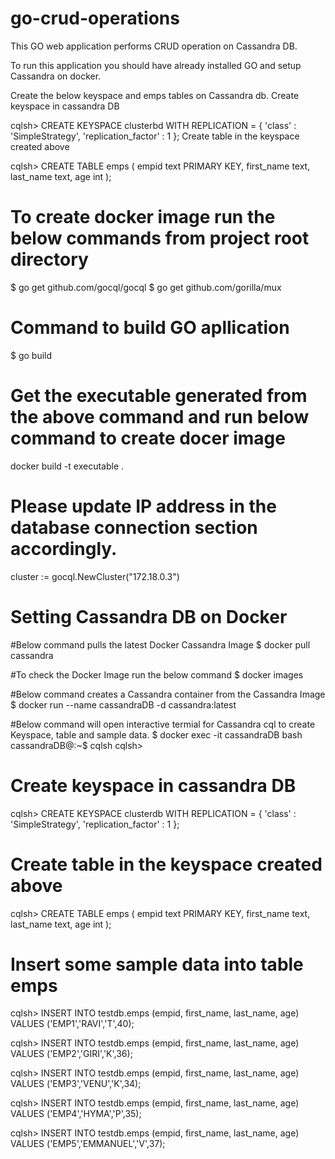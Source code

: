 # go-crud-operations

This GO web application performs CRUD operation on Cassandra DB.

To run this application you should have already installed GO and setup Cassandra on docker.

Create the below keyspace and emps tables on Cassandra db.
Create keyspace in cassandra DB

cqlsh> CREATE KEYSPACE clusterbd WITH REPLICATION = { 'class' : 'SimpleStrategy', 'replication_factor' : 1 };
Create table in the keyspace created above

cqlsh> CREATE TABLE emps ( empid text PRIMARY KEY, first_name text, last_name text, age int );

# To create docker image run the below commands from project root directory
$ go get github.com/gocql/gocql
$ go get github.com/gorilla/mux

# Command to build GO apllication
$ go build
 
# Get the executable generated from the above command and run below command to create docer image
docker build -t executable .

# Please update IP address in the database connection section accordingly.
cluster := gocql.NewCluster("172.18.0.3")


# Setting Cassandra DB on Docker

#Below command pulls the latest Docker Cassandra Image
$ docker pull cassandra

#To check the Docker Image run the below command
$ docker images

#Below command creates a Cassandra container from the Cassandra Image
$ docker run --name cassandraDB -d cassandra:latest

#Below command will open interactive termial for Cassandra cql to create Keyspace, table and sample data.
$ docker exec -it cassandraDB bash 
cassandraDB@<continerID>:~$ cqlsh
cqlsh> 
  # Create keyspace in cassandra DB
  cqlsh> CREATE KEYSPACE clusterdb
  WITH REPLICATION = { 'class' : 'SimpleStrategy', 'replication_factor' : 1 };
  
  # Create table in the keyspace created above
  cqlsh> CREATE TABLE emps (
  empid text PRIMARY KEY,
  first_name text,
  last_name text,
  age int
  );

  # Insert some sample data into table emps
  cqlsh> INSERT INTO testdb.emps (empid, first_name, last_name, age) 
  VALUES ('EMP1','RAVI','T',40);

  cqlsh> INSERT INTO testdb.emps (empid, first_name, last_name, age) 
  VALUES ('EMP2','GIRI','K',36);

  cqlsh> INSERT INTO testdb.emps (empid, first_name, last_name, age) 
  VALUES ('EMP3','VENU','K',34);

  cqlsh> INSERT INTO testdb.emps (empid, first_name, last_name, age) 
  VALUES ('EMP4','HYMA','P',35);

  cqlsh> INSERT INTO testdb.emps (empid, first_name, last_name, age) 
  VALUES ('EMP5','EMMANUEL','V',37);


 
